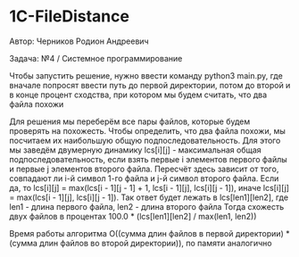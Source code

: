 # 1C-FileDistance

Автор: Черников Родион Андреевич

Задача: №4 / Системное программирование

Чтобы запустить решение, нужно ввести команду python3 main.py, где вначале попросят ввести путь до первой директории, 
потом до второй и в конце процент сходства, при котором мы будем считать, что два файла похожи

Для решения мы переберём все пары файлов, которые будем проверять на похожесть. Чтобы определить, что два файла похожи, мы посчитаем их наибольшую общую подпоследовательность. Для этого мы заведём двумерную динамику lcs[i][j] - максимальная общая подпоследовательность, если взять первые i элементов первого файлы и первые j элементов второго файла.
Пересчёт здесь зависит от того, совпадают ли i-й символ 1-го файла и j-й символ второго файла. Если да, 
то lcs[i][j] = max(lcs[i - 1][j - 1] + 1, lcs[i - 1][j], lcs[i][j - 1]), 
иначе lcs[i][j] = max(lcs[i - 1][j], lcs[i][j - 1]).
Так ответ будет лежать в lcs[len1][len2], где len1 - длина первого файла, len2 - длина второго файла
Тогда схожесть двух файлов в процентах 100.0 * (lcs[len1][len2] / max(len1, len2))

Время работы алгоритма O((сумма длин файлов в первой директории) * (сумма длин файлов во второй директории)), по памяти аналогично